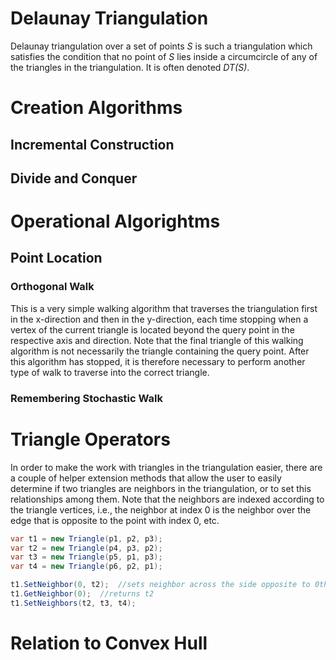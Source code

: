 # Delaunay Triangulation

Delaunay triangulation over a set of points _S_ is such a triangulation which satisfies the condition that no point of _S_ lies inside a circumcircle of any of the triangles in the triangulation. It is often denoted _DT(S)_.

# Creation Algorithms

## Incremental Construction

## Divide and Conquer

# Operational Algorightms

## Point Location

### Orthogonal Walk

This is a very simple walking algorithm that traverses the triangulation first in the x-direction and then in the y-direction, each time stopping when a vertex of the current triangle is located beyond the query point in the respective axis and direction. Note that the final triangle of this walking algorithm is not necessarily the triangle containing the query point. After this algorithm has stopped, it is therefore necessary to perform another type of walk to traverse into the correct triangle.

### Remembering Stochastic Walk

# Triangle Operators

In order to make the work with triangles in the triangulation easier, there are a couple of helper extension methods that allow the user to easily determine if two triangles are neighbors in the triangulation, or to set this relationships among them. Note that the neighbors are indexed according to the triangle vertices, i.e., the neighbor at index 0 is the neighbor over the edge that is opposite to the point with index 0, etc.

<!-- snippet: TriangleNeighbors -->
```cs
var t1 = new Triangle(p1, p2, p3);
var t2 = new Triangle(p4, p3, p2);
var t3 = new Triangle(p5, p1, p3);
var t4 = new Triangle(p6, p2, p1);

t1.SetNeighbor(0, t2);  //sets neighbor across the side opposite to 0th vertex
t1.GetNeighbor(0);  //returns t2
t1.SetNeighbors(t2, t3, t4);
```
<!-- endSnippet -->

# Relation to Convex Hull
